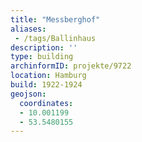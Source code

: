 ```yaml
---
title: "Messberghof"
aliases:
 - /tags/Ballinhaus
description: ''
type: building
archinformID: projekte/9722
location: Hamburg
build: 1922-1924
geojson:
  coordinates:
  - 10.001199
  - 53.5480155
---
```

